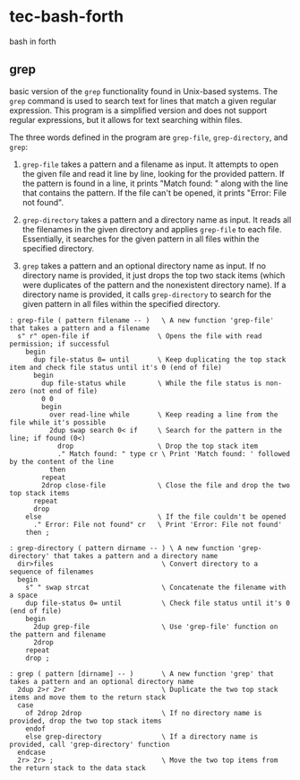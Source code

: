 # tec-bash-forth
bash in forth


## grep

basic version of the `grep` functionality found in Unix-based systems. The `grep` command is used to search text for lines that match a given regular expression. This program is a simplified version and does not support regular expressions, but it allows for text searching within files.

The three words defined in the program are `grep-file`, `grep-directory`, and `grep`:

1. `grep-file` takes a pattern and a filename as input. It attempts to open the given file and read it line by line, looking for the provided pattern. If the pattern is found in a line, it prints "Match found: " along with the line that contains the pattern. If the file can't be opened, it prints "Error: File not found".

2. `grep-directory` takes a pattern and a directory name as input. It reads all the filenames in the given directory and applies `grep-file` to each file. Essentially, it searches for the given pattern in all files within the specified directory.

3. `grep` takes a pattern and an optional directory name as input. If no directory name is provided, it just drops the top two stack items (which were duplicates of the pattern and the nonexistent directory name). If a directory name is provided, it calls `grep-directory` to search for the given pattern in all files within the specified directory.



```
: grep-file ( pattern filename -- )   \ A new function 'grep-file' that takes a pattern and a filename
  s" r" open-file if                 \ Opens the file with read permission; if successful
    begin
      dup file-status 0= until       \ Keep duplicating the top stack item and check file status until it's 0 (end of file)
      begin
        dup file-status while        \ While the file status is non-zero (not end of file)
        0 0
        begin
          over read-line while       \ Keep reading a line from the file while it's possible
          2dup swap search 0< if     \ Search for the pattern in the line; if found (0<)
            drop                     \ Drop the top stack item
            ." Match found: " type cr \ Print 'Match found: ' followed by the content of the line
          then
        repeat
        2drop close-file             \ Close the file and drop the two top stack items
      repeat
      drop
    else                             \ If the file couldn't be opened
      ." Error: File not found" cr   \ Print 'Error: File not found'
    then ;

: grep-directory ( pattern dirname -- ) \ A new function 'grep-directory' that takes a pattern and a directory name
  dir>files                           \ Convert directory to a sequence of filenames
  begin
    s" " swap strcat                  \ Concatenate the filename with a space
    dup file-status 0= until          \ Check file status until it's 0 (end of file)
    begin
      2dup grep-file                  \ Use 'grep-file' function on the pattern and filename
      2drop
    repeat
    drop ;

: grep ( pattern [dirname] -- )       \ A new function 'grep' that takes a pattern and an optional directory name
  2dup 2>r 2>r                        \ Duplicate the two top stack items and move them to the return stack
  case
    of 2drop 2drop                    \ If no directory name is provided, drop the two top stack items
    endof
    else grep-directory               \ If a directory name is provided, call 'grep-directory' function
  endcase
  2r> 2r> ;                           \ Move the two top items from the return stack to the data stack
```
